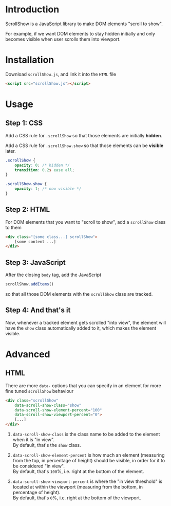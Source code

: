 # Introduction
ScrollShow is a JavaScript library to make DOM elements "scroll to show". 

For example, if we want DOM elements to stay hidden initially and only becomes visible when user scrolls them into viewport.

# Installation

Download `scrollShow.js`, and link it into the `HTML` file
``` HTML
<script src="scrollShow.js"></script>
```

# Usage

## Step 1: CSS
Add a CSS rule for `.scrollShow` so that those elements are initially **hidden**.

Add a CSS rule for `.scrollShow.show` so that those elements can be **visible** later. 
``` CSS
.scrollShow {
    opacity: 0; /* hidden */
    transition: 0.2s ease all;
}

.scrollShow.show {
    opacity: 1; /* now visible */
}
```

## Step 2: HTML
For DOM elements that you want to "scroll to show", add a `scrollShow` class to them
``` HTML
<div class="[some class...] scrollShow">
    [some content ...]
</div>
```

## Step 3: JavaScript
After the closing `body` tag, add the JavaScript
``` JavaScript
scrollShow.addItems()
```
so that all those DOM elements with the `scrollShow` class are tracked.

## Step 4: And that's it
Now, whenever a tracked element gets scrolled "into view", the element will have the `show` class automatically added to it, which makes the element visible.

# Advanced
## HTML
There are more `data-` options that you can specify in an element for more fine tuned `scrollShow` behaviour
``` HTML
<div class="scrollShow" 
    data-scroll-show-class="show"
    data-scroll-show-element-percent="100"
    data-scroll-show-viewport-percent="0">
    [...]
</div>
```
1. `data-scroll-show-class` is the class name to be added to the element when it is "in view". <br> By default, that's the `show` class.

2. `data-scroll-show-element-percent` is how much an element (measuring from the top, in percentage of height) should be visible, in order for it to be considered "in view". <br> By default, that's `100`%, i.e. right at the bottom of the element.

3. `data-scroll-show-viewport-percent` is where the "in view threshold" is located at within the viewport (measuring from the bottom, in percentage of height). <br> By default, that's `0`%, i.e. right at the bottom of the viewport.
